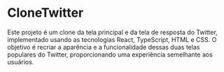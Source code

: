 # CloneTwitter
 Este projeto é um clone da tela principal e da tela de resposta do Twitter, implementado usando as tecnologias React, TypeScript, HTML e CSS. O objetivo é recriar a aparência e a funcionalidade dessas duas telas populares do Twitter, proporcionando uma experiência semelhante aos usuários.
